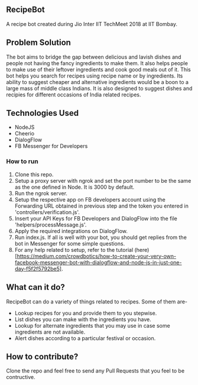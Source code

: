 ## RecipeBot
A recipe bot created during Jio Inter IIT TechMeet 2018 at IIT Bombay. 

## Problem Solution
The bot aims to bridge the gap between delicious and lavish dishes and people not having the fancy ingredients to make them. It also helps people to make use of their leftover ingredients and cook good meals out of it. This bot helps you search for recipes using recipe name or by ingredients. Its ability to suggest cheaper and alternative ingredients would be a boon to a large mass of middle class Indians. 
It is also designed to suggest dishes and recipies for different occasions of India related recipes. 

## Technologies Used

- NodeJS
- Cheerio
- DialogFlow
- FB Messenger for Developers

### How to run

1.  Clone this repo.  
2.  Setup a proxy server with ngrok and set the port number to be the same as the one defined in Node. It is 3000 by default.
3. 	Run the ngrok server.
4. 	Setup the respective app on FB developers account using the Forwarding URL obtained in previous step and the token you entered in 'controllers/verification.js'.
5.	Insert your API Keys for FB Developers and DialogFlow into the file 'helpers/processMessage.js'.
6. 	Apply the required integrations on DialogFlow.
7.  Run index.js. If all is well with your bot, you should get replies from the bot in Messenger for some simple questions.
8. 	For any help related to setup, refer to the tutorial (here)[https://medium.com/crowdbotics/how-to-create-your-very-own-facebook-messenger-bot-with-dialogflow-and-node-js-in-just-one-day-f5f2f5792be5].

## What can it do?
RecipeBot can do a variety of things related to recipes. Some of them are-
-	Lookup recipes for you and provide them to you stepwise.
-	List dishes you can make with the ingredients you have.
-	Lookup for alternate ingredients that you may use in case some ingredients are not available.
-	Alert dishes according to a particular festival or occasion.

## How to contribute?
Clone the repo and feel free to send any Pull Requests that you feel to be contructive.
